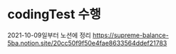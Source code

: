 # codingTest 수행
2021-10-09일부터 노션에 정리
https://supreme-balance-5ba.notion.site/20cc50f9f50e4fae8633564ddef21783

